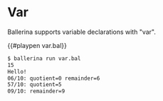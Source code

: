 # Var

Ballerina supports variable declarations with "var".

{{#playpen var.bal}}

```bash
$ ballerina run var.bal
15
Hello!
06/10: quotient=0 remainder=6
57/10: quotient=5
09/10: remainder=9
```
